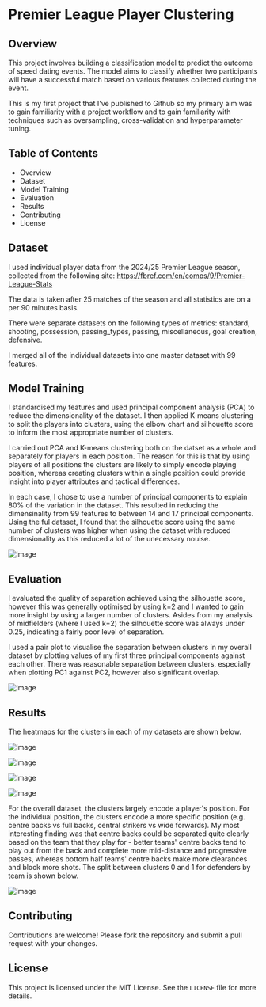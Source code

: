 # Premier League Player Clustering

## Overview

This project involves building a classification model to predict the outcome of speed dating events. The model aims to classify whether two participants will have a successful match based on various features collected during the event.

This is my first project that I've published to Github so my primary aim was to gain familiarity with a project workflow and to gain familiarity with techniques such as oversampling, cross-validation and hyperparameter tuning.

## Table of Contents

- Overview
- Dataset
- Model Training
- Evaluation
- Results
- Contributing
- License

## Dataset

I used individual player data from the 2024/25 Premier League season, collected from the following site: https://fbref.com/en/comps/9/Premier-League-Stats

The data is taken after 25 matches of the season and all statistics are on a per 90 minutes basis.

There were separate datasets on the following types of metrics: standard, shooting, possession, passing_types, passing, miscellaneous, goal creation, defensive.

I merged all of the individual datasets into one master dataset with 99 features.

## Model Training

I standardised my features and used principal component analysis (PCA) to reduce the dimensionality of the dataset. I then applied K-means clustering to split the players into clusters, using the elbow chart and silhouette score to inform the most appropriate number of clusters. 

I carried out PCA and K-means clustering both on the datset as a whole and separately for players in each position. The reason for this is that by using players of all positions the clusters are likely to simply encode playing position, whereas creating clusters within a single position could provide insight into player attributes and tactical differences.

In each case, I chose to use a number of principal components to explain 80% of the variation in the dataset. This resulted in reducing the dimensinality from 99 features to between 14 and 17 principal components. Using the ful dataset, I found that the silhouette score using the same number of clusters was higher when using the dataset with reduced dimensionality as this reduced a lot of the unecessary nouise.

![image](https://github.com/user-attachments/assets/a3526fb1-06d0-45b7-bb88-540c5a869b95)


## Evaluation

I evaluated the quality of separation achieved using the silhouette score, however this was generally optimised by using k=2 and I wanted to gain more insight by using a larger number of clusters. Asides from my analysis of midfielders (where I used k=2) the silhouette score was always under 0.25, indicating a fairly poor level of separation.

I used a pair plot to visualise the separation between clusters in my overall dataset by plotting values of my first three principal components against each other. There was reasonable separation between clusters, especially when plotting PC1 against PC2, however also significant overlap.

![image](https://github.com/user-attachments/assets/dfc3eae0-99a4-4974-926b-075a8c2c53b1)


## Results

The heatmaps for the clusters in each of my datasets are shown below.

![image](https://github.com/user-attachments/assets/2ef2bdff-1590-4cd5-9cd5-17a93ed2d8ac)

![image](https://github.com/user-attachments/assets/c1494b1f-b68d-4a0a-97ef-2cf64dc4e433)

![image](https://github.com/user-attachments/assets/ec94dd1a-6116-4fd2-b6b0-a0e34c319bf1)

![image](https://github.com/user-attachments/assets/dfd2af57-fee5-4e1d-a3d6-05ab47b52f44)

For the overall dataset, the clusters largely encode a player's position. For the individual position, the clusters encode a more specific position (e.g. centre backs vs full backs, central strikers vs wide forwards). My most interesting finding was that centre backs could be separated quite clearly based on the team that they play for - better teams' centre backs tend to play out from the back and complete more mid-distance and progressive passes, whereas bottom half teams' centre backs make more clearances and block more shots. The split between clusters 0 and 1 for defenders by team is shown below.

![image](https://github.com/user-attachments/assets/e6abffe4-af6e-4651-8b65-ebae8c908258)


## Contributing

Contributions are welcome! Please fork the repository and submit a pull request with your changes.

## License

This project is licensed under the MIT License. See the `LICENSE` file for more details.


